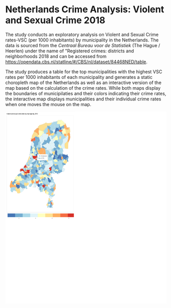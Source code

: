 # Netherlands Crime Analysis: Violent and Sexual Crime 2018

The study conducts an exploratory analysis on Violent and Sexual Crime rates-VSC (per 1000 inhabitants) by municipality in the Netherlands. The data is sourced from the *Centraal Bureau voor de Statistiek* (The Hague / Heerlen) under the name of "Registered crimes: districts and neighborhoods 2018 and can be accessed from https://opendata.cbs.nl/statline/#/CBS/nl/dataset/84468NED/table.

The study produces a table for the top municipalities with the highest VSC rates per 1000 inhabitants of each municipality and generates a static choropleth map of the Netherlands as well as an interactive version of the map based on the calculation of the crime rates. While both maps display the boundaries of municipilaties and their colors indicating their crime rates, the interactive map displays municipalities and their individual crime rates when one moves the mouse on the map.


<img align="left" width="800" height="600" src="/Images/NL_crime_rates_interactive_map.png"> 
